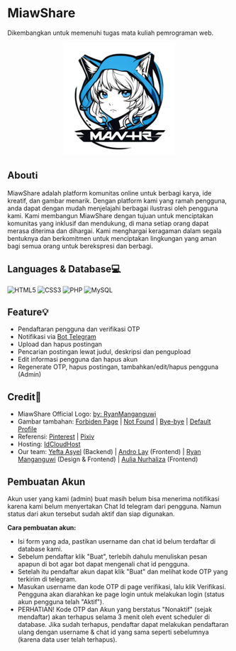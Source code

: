 # MiawShare

Dikembangkan untuk memenuhi tugas mata kuliah pemrograman web.

<div align="center" style="flex: 1;">
        <img src="assets/logo/logo.png" alt="gambar" width=50%/>
</div>

## Aboutℹ️

MiawShare adalah platform komunitas online untuk berbagi karya, ide kreatif, dan gambar menarik. Dengan platform kami yang ramah pengguna, anda dapat dengan mudah menjelajahi berbagai ilustrasi oleh pengguna kami. Kami membangun MiawShare dengan tujuan untuk menciptakan komunitas yang inklusif dan mendukung, di mana setiap orang dapat merasa diterima dan dihargai. Kami menghargai keragaman dalam segala bentuknya dan berkomitmen untuk menciptakan lingkungan yang aman bagi semua orang untuk berekspresi dan berbagi.

## Languages & Database💻

![HTML5](https://img.shields.io/badge/html5-%23E34F26.svg?style=for-the-badge&logo=html5&logoColor=white)
![CSS3](https://img.shields.io/badge/css3-%231572B6.svg?style=for-the-badge&logo=css3&logoColor=white)
![PHP](https://img.shields.io/badge/php-%23777BB4.svg?style=for-the-badge&logo=php&logoColor=white)
![MySQL](https://img.shields.io/badge/mysql-4479A1.svg?style=for-the-badge&logo=mysql&logoColor=white)

## Feature💡

- Pendaftaran pengguna dan verifikasi OTP
- Notifikasi via [Bot Telegram](https://t.me/spamtestingbot)
- Upload dan hapus postingan
- Pencarian postingan lewat judul, deskripsi dan pengupload
- Edit informasi pengguna dan hapus akun
- Regenerate OTP, hapus postingan, tambahkan/edit/hapus pengguna (Admin)

## Credit📜

- MiawShare Official Logo: [by: RyanManganguwi](https://www.instagram.com/enokki43at)
- Gambar tambahan: [Forbiden Page](https://tenor.com/j5llAKTW5xF.gif) | [Not Found](https://tenor.com/usTAOkJQpDE.gif) | [Bye-bye](https://tenor.com/uzAzw3pnkQ7.gif) | [Default Profile](http://opening.download/view.php?pic=https://i.pinimg.com/474x/94/cb/68/94cb68baea50bb98cdab65b74e731c1c.jpg)
- Referensi: [Pinterest](https://www.pinterest.com/) | [Pixiv](https://www.pixiv.net/en/)
- Hosting: [IdCloudHost](https://my.idcloudhost.com/clientarea.php)
- Our team: [Yefta Asyel](https://github.com/yeftakun/) (Backend) | [Andro Lay](https://github.com/AndroLay/) (Frontend) | [Ryan Manganguwi](https://github.com/RyanManganguwi/) (Design & Frontend) | [Aulia Nurhaliza](https://github.com/AuliaNurhaliza/) (Frontend)

## Pembuatan Akun

Akun user yang kami (admin) buat masih belum bisa menerima notifikasi karena kami belum menyertakan Chat Id telegram dari pengguna. Namun status dari akun tersebut sudah aktif dan siap digunakan.

**Cara pembuatan akun:**

- Isi form yang ada, pastikan username dan chat id belum terdaftar di database kami.
- Sebelum pendaftar klik "Buat", terlebih dahulu menuliskan pesan apapun di bot agar bot dapat mengenali chat id pengguna.
- Setelah itu pendaftar akun dapat klik "Buat" dan melihat kode OTP yang terkirim di telegram.
- Masukan username dan kode OTP di page verifikasi, lalu klik Verifikasi. Pengguna akan diarahkan ke page login untuk melakukan login (status akun pengguna telah "Aktif").
- PERHATIAN! Kode OTP dan Akun yang berstatus "Nonaktif" (sejak mendaftar) akan terhapus selama 3 menit oleh event scheduler di database. Jika sudah terhapus, pendaftar dapat melakukan pendaftaran ulang dengan username & chat id yang sama seperti sebelumnya (karena data user telah terhapus).

